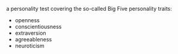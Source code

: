 a personality test covering the so-called Big Five personality traits:
- openness
- conscientiousness
- extraversion
- agreeableness
- neuroticism